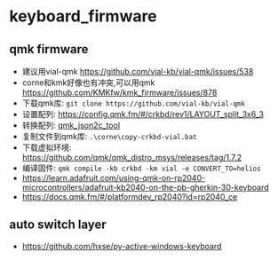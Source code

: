 # keyboard_firmware
## qmk firmware
  * 建议用vial-qmk https://github.com/vial-kb/vial-qmk/issues/538
  * corne和kmk好像也有冲突,可以用qmk https://github.com/KMKfw/kmk_firmware/issues/878
  * 下载qmk库: `git clone https://github.com/vial-kb/vial-qmk`
  * 设置配列: https://config.qmk.fm/#/crkbd/rev1/LAYOUT_split_3x6_3
  * 转换配列: [qmk_json2c_tool](/convert_tool/qmk_json2c_tool.html)
  * 复制文件到qmk库: `.\corne\copy-crkbd-vial.bat`
  * 下载虚拟环境: https://github.com/qmk/qmk_distro_msys/releases/tag/1.7.2
  * 编译固件: `qmk compile -kb crkbd -km vial -e CONVERT_TO=helios`
  * https://learn.adafruit.com/using-qmk-on-rp2040-microcontrollers/adafruit-kb2040-on-the-pb-gherkin-30-keyboard
  * https://docs.qmk.fm/#/platformdev_rp2040?id=rp2040_ce
## auto switch layer
  * https://github.com/hxse/py-active-windows-keyboard
